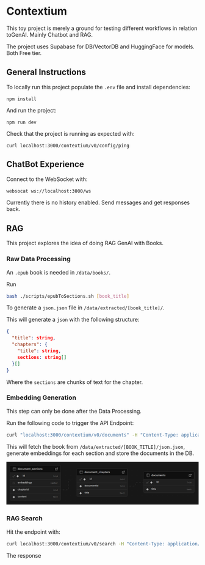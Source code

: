 # Contextium

This toy project is merely a ground for testing different workflows in relation toGenAI. Mainly Chatbot and RAG.

The project uses Supabase for DB/VectorDB and HuggingFace for models. Both Free tier.

## General Instructions

To locally run this project populate the `.env` file and install dependencies:

```
npm install
```

And run the project:

```
npm run dev
```

Check that the project is running as expected with:

```
curl localhost:3000/contextium/v0/config/ping
```

## ChatBot Experience

Connect to the WebSocket with:

```bash
websocat ws://localhost:3000/ws
```

Currently there is no history enabled. Send messages and get responses back.

## RAG

This project explores the idea of doing RAG GenAI with Books.

### Raw Data Processing

An `.epub` book is needed in `/data/books/`.

Run

```bash
bash ./scripts/epubToSections.sh [book_title]
```

To generate a `json.json` file in `/data/extracted/[book_title]/`.

This will generate a `json` with the following structure:

```json
{
  "title": string,
  "chapters": {
    "title": string,
    sections: string[]
  }[]
}
```

Where the `sections` are chunks of text for the chapter.

### Embedding Generation

This step can only be done after the Data Processing.

Run the following code to trigger the API Endpoint:

```bash
curl "localhost:3000/contextium/v0/documents" -H "Content-Type: application/json" -d '{"documentName: "BOOK_TITLE"}'
```

This will fetch the book from `/data/extracted/[BOOK_TITLE]/json.json`, generate embeddings for each section and store the documents in the DB.

![DB Schema Img](https://github.com/andpenaspal/contextium/blob/main/data/img/DB_SCHEMA.png?raw=true)

### RAG Search

Hit the endpoint with:

```bash
curl localhost:3000/contextium/v0/search -H "Content-Type: application/json" -d '{"search": "[SEARCH_CONTENT]"}'
```

The response
